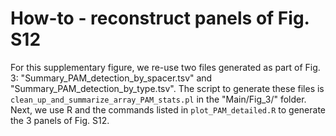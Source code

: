 # How-to - reconstruct panels of Fig. S12
For this supplementary figure, we re-use two files generated as part of Fig. 3: "Summary_PAM_detection_by_spacer.tsv" and "Summary_PAM_detection_by_type.tsv". The script to generate these files is `clean_up_and_summarize_array_PAM_stats.pl` in the "Main/Fig_3/" folder.  
Next, we use R and the commands listed in `plot_PAM_detailed.R` to generate the 3 panels of Fig. S12.  
